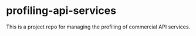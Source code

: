 # profiling-api-services
This is a project repo for managing the profiling of commercial API services.
